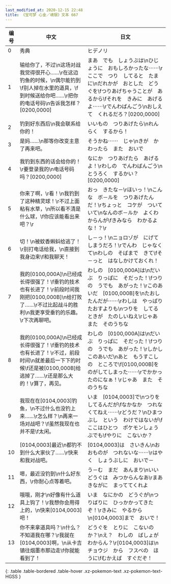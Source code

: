 ```yaml
---
last_modified_at: 2020-12-15 22:48
title: 《宝可梦 心金／魂银》文本 667
---
```

| 编号 | 中文 | 日文 |
| ---- | ---- | ---- |
| 0 | 秀典 | ヒデノリ |
| 1 | 输给你了，不过\n这场对战我觉得很开心……\r在这边钓鱼的时候，\n偶尔能钓到\f别人掉在水里的道具，\f到时候送给你吧……\r把你的电话号码\n告诉我怎样？[0200,0000] | まあ　でも　しょうぶは\nひじょうに　おもしろかったな⋯⋯\rここで　つり　してると　たまに\nだれかが　おとした　どうぐを\fつりあげちゃうことが　あるから\fそれを　きみに　あげるよ⋯⋯\rでんわばんごう\nおしえて　くれるだろ？[0200,0000] |
| 2 | 钓到好东西后\n我会联系给你的！ | いいもの　つりあげたら\nれんらく　するから！ |
| 3 | 是妈……\n那等你改变主意了再来吧。 | そうかね⋯⋯　じゃ\nきが　かわったら　また　おいで |
| 4 | 我钓到东西的话会给你的！\r要登录我的\n电话号码吗？[0200,0000] | なにか　つりあげたら　あげるよ！\rわしの　でんわばんごう\nとうろく　するかい？[0200,0000] |
| 5 | 你来了啊，\r看！\n我钓到了这种精灵球！\r不过上面粘有水草，\n所以看不清是什么球，\f你应该能看出来吧？\r | おっ　きたな－\rほいっ！\nこんな　ボ－ルを　つりあげたんだ！\rちょっと　コケが　ついていて\nなんのボ－ルか　よくわからんが\fきみなら　わかるよな！？\r |
| 6 | 切！\n被蚊香蝌蚪给逃了！\r别打电话给我，\n直接到我身边来\f和我聊天！ | し－っ！\nニョロゾが　にげてしまうだろ！\rでんわ　じゃなくて\nわしの　そばまで　きて\fそ－っと　はなしかけておくれ！ |
| 7 | 我的[0100,000A]\n已经成长得很强了！\f垂钓的技术也有长进了！\r前段时间我刚把[0100,000B]\n给打败了……\r不过比起战斗的胜利\n我更享受垂钓的乐趣。\r下次再聊吧。 | わしの　[0100,000A]は\nだいぶ　りっぱに　そだった！\fつりの　うでも　あがった！\rこのあいだ　[0100,000B]を\nたおしたんだが⋯⋯\rわしは　やっぱり　たおすよりも\nつりを　してるときが　たのしいねえ\rじゃあ　また　そのうちな |
| 8 | 我的[0100,000A]\n已经成长得很强了！\f垂钓的技术也有长进了！\r不过，前段时间\n就差最后一下下的时候\f还是被[0100,000B]给逃掉了……\r还是那么大的！\r算了，再见。 | わしの　[0100,000A]は\nだいぶ　りっぱに　そだった！\fつりの　うでも　あがった！\rしかし　このあいだ\nあと　もうすこしの　ところで\f[0100,000B]を　のがしてしまった⋯⋯\rでかかったのになぁ！\rじゃあ　また　そのうちな |
| 9 | 我现在在[0104,0003]钓鱼，\n不过什么也没钓上来……\r怎么样？\n再来一场对战吧？\f虽然我现在也并不是\f太闲。 | いま　[0104,0003]で\nつりを　してるんだが\fなかなか　つれなくてねえ⋯⋯\rどうだ？\nひまつぶし　という　わけではないが\fここはひとつ　ポケモンしょうぶでも\fやりに　こないか？ |
| 10 | [0104,0003]最近\n都钓不到什么大家伙了……\r快来和我对战吧。 | [0104,0003]は　さいきん\nおおものが　つれないな⋯⋯\rはやく　しょうぶしに　おいで－ |
| 11 | 嗯，最近没钓到\n什么好东西，\r你耐心点等着吧。 | う－む　まだ　あんまり\nいいどうぐは　みつからんなあ\rまあ　きながに　まっててくれよ |
| 12 | 哦哦，刚才\n好像有什么道具上钩了！\r我想你会用得上的，\n快来[0104,0003]吧！ | いま　なにかの　どうぐが\nつりばりに　ひっかかってきたぞ！\rきみに　やるから\n[0104,0003]まで　おいで！ |
| 13 | 你不来拿道具吗？\n什么？不知道我在哪？\r我就在[0104,0003]啊，\n从卡吉镇往烟墨市那边走\f你就能看到了！ | どうぐを　とりに　こないのか？\nえ？　わしの　ばしょが　わからん？\r[0104,0003]は\nチョウジ　から　フスベの　ほうに\fむかえば　すぐだぞ！ |
{: .table .table-bordered .table-hover .xz-pokemon-text .xz-pokemon-text-HGSS }